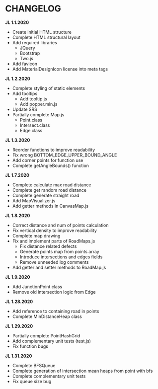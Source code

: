 # CHANGELOG

__JL 1.1.2020__
- Create initial HTML structure
- Complete HTML structural layout
- Add required libraries
    - JQuery
    - Bootstrap
    - Two.js
- Add favicon
- Add MaterialDesignIcon license into meta tags

__JL 1.2.2020__
- Complete styling of static elements
- Add tooltips
    - Add tooltip.js
    - Add popper.min.js
- Update SRS
- Partially complete Map.js
    - Point.class
    - Intersect.class
    - Edge.class

__JL 1.3.2020__
- Reorder functions to improve readability
- Fix wrong BOTTOM_EDGE_UPPER_BOUND_ANGLE
- Add corner points for function use
- Complete getAngleBounds() function

__JL 1.7.2020__
- Complete calculate max road distance
- Complete get random road distance
- Complete generate straight road
- Add MapVisualizer.js
- Add getter methods in CanvasMap.js

__JL 1.8.2020__
- Correct distance and num of points calculation
- Fix vertical density to improve readability
- Complete map drawing
- Fix and implement parts of RoadMaps.js
    - Fix distance related defects
    - Generate points map from points array
    - Introduce intersections and edges fields
    - Remove unneeded log comments
- Add getter and setter methods to RoadMap.js

__JL 1.9.2020__
- Add JunctionPoint class
- Remove old intersection logic from Edge

__JL 1.28.2020__
- Add reference to containing road in points
- Complete MinDistanceHeap class

__JL 1.29.2020__
- Partially complete PointHashGrid
- Add complementary unit tests (test.js)
- Fix function bugs

__JL 1.31.2020__
- Complete BFSQueue
- Complete generation of intersection mean heaps from point with bfs
- Complete complementary unit tests
- Fix queue size bug